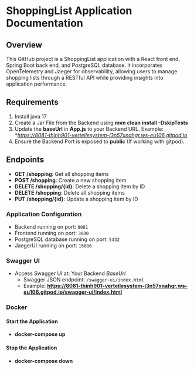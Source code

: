 # ShoppingList Application Documentation

## Overview

This GitHub project is a ShoppingList application with a React front end, Spring Boot back end, and PostgreSQL database. 
It incorporates OpenTelemetry and Jaeger for observability, allowing users to manage shopping lists through a RESTful API 
while providing insights into application performance.

## Requirements

  1. Install java 17
  2. Create a Jar File from the Backend using **mvn clean install -DskipTests**
  3. Update the **baseUrl** in **App.js** to your Backend URL.
     Example: **https://8081-thinh901-verteilesystem-j3n57xnahgr.ws-eu106.gitpod.io*
  5. Ensure the Backend Port is exposed to **public** (If working with gitpod).

## Endpoints

- **GET /shopping**: Get all shopping items
- **POST /shopping**: Create a new shopping item
- **DELETE /shopping/{id}**: Delete a shopping item by ID
- **DELETE /shopping**: Delete all shopping items
- **PUT /shopping/{id}**: Update a shopping item by ID

### Application Configuration

- Backend running on port: `8081`
- Frontend running on port: `3000`
- PostgreSQL database running on port: `5432`
- JaegerUI running on port: `16686`

### Swagger UI

- Access Swagger UI at: Your Backend *BaseUrl* 
  - Swagger JSON endpoint: `/swagger-ui/index.html`
  - Example: **https://8081-thinh901-verteilesystem-j3n57xnahgr.ws-eu106.gitpod.io/swagger-ui/index.html**

### Docker

#### Start the Application

  - **docker-compose up**

#### Stop the Application

  - **docker-compose down**




 


